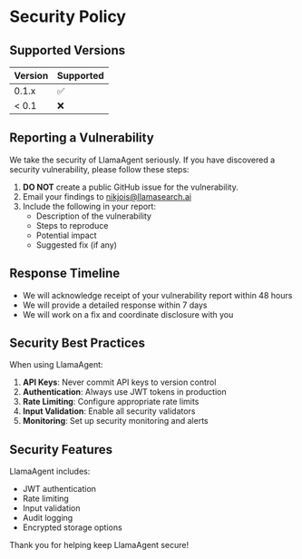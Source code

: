 # Security Policy

## Supported Versions

| Version | Supported          |
| ------- | ------------------ |
| 0.1.x   | :white_check_mark: |
| < 0.1   | :x:                |

## Reporting a Vulnerability

We take the security of LlamaAgent seriously. If you have discovered a security vulnerability, please follow these steps:

1. **DO NOT** create a public GitHub issue for the vulnerability.
2. Email your findings to nikjois@llamasearch.ai
3. Include the following in your report:
   - Description of the vulnerability
   - Steps to reproduce
   - Potential impact
   - Suggested fix (if any)

## Response Timeline

- We will acknowledge receipt of your vulnerability report within 48 hours
- We will provide a detailed response within 7 days
- We will work on a fix and coordinate disclosure with you

## Security Best Practices

When using LlamaAgent:

1. **API Keys**: Never commit API keys to version control
2. **Authentication**: Always use JWT tokens in production
3. **Rate Limiting**: Configure appropriate rate limits
4. **Input Validation**: Enable all security validators
5. **Monitoring**: Set up security monitoring and alerts

## Security Features

LlamaAgent includes:
- JWT authentication
- Rate limiting
- Input validation
- Audit logging
- Encrypted storage options

Thank you for helping keep LlamaAgent secure!